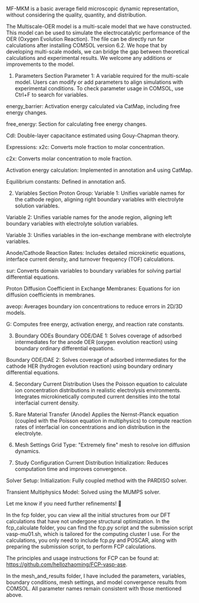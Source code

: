 MF-MKM is a basic average field microscopic dynamic representation, without considering the quality, quantity, and distribution. 

The Multiscale-OER model is a multi-scale model that we have constructed. This model can be used to simulate the electrocatalytic performance of the OER (Oxygen Evolution Reaction). The file can be directly run for calculations after installing COMSOL version 6.2. We hope that by developing multi-scale models, we can bridge the gap between theoretical calculations and experimental results. We welcome any additions or improvements to the model.

1. Parameters Section
  Parameter 1: A variable required for the multi-scale model. Users can modify or add parameters to align simulations with experimental conditions. To check parameter usage in COMSOL, use Ctrl+F 
  to search for variables.

  energy_barrier: Activation energy calculated via CatMap, including free energy changes.

  free_energy: Section for calculating free energy changes.

  Cdl: Double-layer capacitance estimated using Gouy-Chapman theory.

  Expressions:
  x2c: Converts mole fraction to molar concentration.

  c2x: Converts molar concentration to mole fraction.

  Activation energy calculation: Implemented in annotation an4 using CatMap.

  Equilibrium constants: Defined in annotation an5.

2. Variables Section
  Proton Group:
  Variable 1: Unifies variable names for the cathode region, aligning right boundary variables with electrolyte solution variables.

  Variable 2: Unifies variable names for the anode region, aligning left boundary variables with electrolyte solution variables.

  Variable 3: Unifies variables in the ion-exchange membrane with electrolyte variables.

  Anode/Cathode Reaction Rates: Includes detailed microkinetic equations, interface current density, and turnover frequency (TOF) calculations.

  sur: Converts domain variables to boundary variables for solving partial differential equations.

  Proton Diffusion Coefficient in Exchange Membranes: Equations for ion diffusion coefficients in membranes.

  aveop: Averages boundary ion concentrations to reduce errors in 2D/3D models.

  G: Computes free energy, activation energy, and reaction rate constants.


3. Boundary ODEs
  Boundary ODE/DAE 1: Solves coverage of adsorbed intermediates for the anode OER (oxygen evolution reaction) using boundary ordinary differential equations.

  Boundary ODE/DAE 2: Solves coverage of adsorbed intermediates for the cathode HER (hydrogen evolution reaction) using boundary ordinary differential equations.

4. Secondary Current Distribution
  Uses the Poisson equation to calculate ion concentration distributions in realistic electrolysis environments. Integrates microkinetically computed current densities into the total interfacial 
  current density.

5. Rare Material Transfer (Anode)
  Applies the Nernst-Planck equation (coupled with the Poisson equation in multiphysics) to compute reaction rates of interfacial ion concentrations and ion distribution in the electrolyte.

6. Mesh Settings
  Grid Type: "Extremely fine" mesh to resolve ion diffusion dynamics.

7. Study Configuration
  Current Distribution Initialization: Reduces computation time and improves convergence.

  Solver Setup:
  Initialization: Fully coupled method with the PARDISO solver.

  Transient Multiphysics Model: Solved using the MUMPS solver.

Let me know if you need further refinements! 🚀

In the fcp folder, you can view all the initial structures from our DFT calculations that have not undergone structural optimization. In the fcp_calculate folder, you can find the fcp.py script and the submission script vasp-mu01.sh, which is tailored for the computing cluster I use. For the calculations, you only need to include fcp.py and POSCAR, along with preparing the submission script, to perform FCP calculations.

The principles and usage instructions for FCP can be found at: https://github.com/hellozhaoming/FCP-vasp-ase.

In the mesh_and_results folder, I have included the parameters, variables, boundary conditions, mesh settings, and model convergence results from COMSOL. All parameter names remain consistent with those mentioned above.
